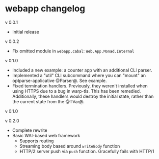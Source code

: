 # webapp changelog

v 0.0.1
	
- Initial release

v 0.0.2

- Fix omitted module in `webapp.cabal`: `Web.App.Monad.Internal`

v 0.1.0

- Included a new example: a counter app with an additional CLI parser.
- Implemented a "util" CLI subcommand where you can "mount" an optparse-applicative @Parser@. See example.
- Fixed termination handlers. Previously, they weren't installed when using HTTPS due to a bug in warp-tls. This has been remedied. Additionally, these handlers would destroy the initial state, rather than the current state from the @TVar@.

v 0.1.0

v 0.2.0
	
- Complete rewrite
- Basic WAI-based web framework
	- Supports routing
	- Streaming body based around `writeBody` function
	- HTTP/2 server push via `push` function. Gracefully fails with HTTP/1